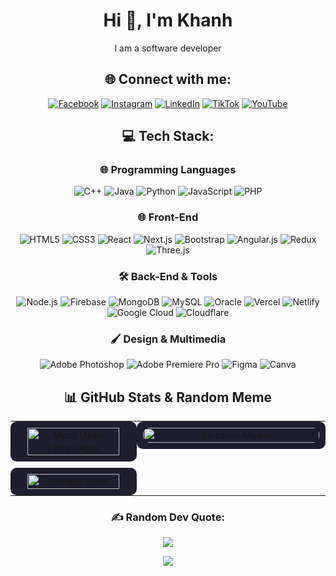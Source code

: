 <div align="center">

# Hi 👋, I'm Khanh  
I am a software developer


## 🌐 Connect with me:
[![Facebook](https://img.shields.io/badge/Facebook-%231877F2.svg?style=for-the-badge&logo=Facebook&logoColor=white)](https://facebook.com/www.facebook.com) 
[![Instagram](https://img.shields.io/badge/Instagram-%23E4405F.svg?style=for-the-badge&logo=Instagram&logoColor=white)](https://www.instagram.com/jkhanhdev.0pro/) 
[![LinkedIn](https://img.shields.io/badge/LinkedIn-%230077B5.svg?style=for-the-badge&logo=linkedin&logoColor=white)](https://linkedin.com/in/huu-khanh-duong-41284925a) 
[![TikTok](https://img.shields.io/badge/TikTok-%23000000.svg?style=for-the-badge&logo=TikTok&logoColor=white)](https://www.tiktok.com/@jkhanhdev.nopro) 
[![YouTube](https://img.shields.io/badge/YouTube-%23FF0000.svg?style=for-the-badge&logo=YouTube&logoColor=white)](https://www.youtube.com/@yardermusic5924)
## 💻 Tech Stack:
### 🌐 Programming Languages
<div>
  <img src="https://img.shields.io/badge/C++-%2300599C.svg?style=for-the-badge&logo=c%2B%2B&color=lightgrey" alt="C++">
  <img src="https://img.shields.io/badge/Java-%23ED8B00.svg?style=for-the-badge&logo=java&color=lightgrey" alt="Java">
  <img src="https://img.shields.io/badge/Python-%233776AB.svg?style=for-the-badge&logo=python&color=lightgrey" alt="Python">
  <img src="https://img.shields.io/badge/JavaScript-%23F7DF1E.svg?style=for-the-badge&logo=javascript&color=lightgrey" alt="JavaScript">
  <img src="https://img.shields.io/badge/PHP-%23777BB4.svg?style=for-the-badge&logo=php&color=lightgrey" alt="PHP">
</div>

### 🌐 Front-End
<div>
  <img src="https://img.shields.io/badge/HTML5-%23E34F26.svg?style=for-the-badge&logo=html5&color=lightgrey" alt="HTML5">
  <img src="https://img.shields.io/badge/CSS3-%231572B6.svg?style=for-the-badge&logo=css3&color=lightgrey" alt="CSS3">
  <img src="https://img.shields.io/badge/React-%2320232a.svg?style=for-the-badge&logo=react&color=lightgrey" alt="React">
  <img src="https://img.shields.io/badge/Next.js-black?style=for-the-badge&logo=next.js&color=lightgrey" alt="Next.js">
  <img src="https://img.shields.io/badge/Bootstrap-%23563D7C.svg?style=for-the-badge&logo=bootstrap&color=lightgrey" alt="Bootstrap">
  <img src="https://img.shields.io/badge/Angular.js-%23E23237.svg?style=for-the-badge&logo=angularjs&color=lightgrey" alt="Angular.js">
  <img src="https://img.shields.io/badge/Redux-%23593d88.svg?style=for-the-badge&logo=redux&color=lightgrey" alt="Redux">
  <img src="https://img.shields.io/badge/Three.js-black?style=for-the-badge&logo=three.js&color=lightgrey" alt="Three.js">
</div>

### 🛠 Back-End & Tools
<div>
  <img src="https://img.shields.io/badge/Node.js-6DA55F?style=for-the-badge&logo=node.js&color=lightgrey" alt="Node.js">
  <img src="https://img.shields.io/badge/Firebase-%23039BE5.svg?style=for-the-badge&logo=firebase&color=lightgrey" alt="Firebase">
  <img src="https://img.shields.io/badge/MongoDB-%234ea94b.svg?style=for-the-badge&logo=mongodb&color=lightgrey" alt="MongoDB">
  <img src="https://img.shields.io/badge/MySQL-%2300f.svg?style=for-the-badge&logo=mysql&color=lightgrey" alt="MySQL">
  <img src="https://img.shields.io/badge/Oracle-F80000?style=for-the-badge&logo=oracle&color=lightgrey" alt="Oracle">
  <img src="https://img.shields.io/badge/Vercel-%23000000.svg?style=for-the-badge&logo=vercel&color=lightgrey" alt="Vercel">
  <img src="https://img.shields.io/badge/Netlify-%23000000.svg?style=for-the-badge&logo=netlify&color=lightgrey" alt="Netlify">
  <img src="https://img.shields.io/badge/Google%20Cloud-%234285F4.svg?style=for-the-badge&logo=google-cloud&color=lightgrey" alt="Google Cloud">
  <img src="https://img.shields.io/badge/Cloudflare-F38020.svg?style=for-the-badge&logo=cloudflare&color=lightgrey" alt="Cloudflare">
</div>

### 🖌 Design & Multimedia
<div>
  <img src="https://img.shields.io/badge/Adobe%20Photoshop-%2331A8FF.svg?style=for-the-badge&logo=adobephotoshop&color=lightgrey" alt="Adobe Photoshop">
  <img src="https://img.shields.io/badge/Adobe%20Premiere%20Pro-9999FF.svg?style=for-the-badge&logo=adobepremierepro&color=lightgrey" alt="Adobe Premiere Pro">
  <img src="https://img.shields.io/badge/Figma-%23F24E1E.svg?style=for-the-badge&logo=figma&color=lightgrey" alt="Figma">
  <img src="https://img.shields.io/badge/Canva-%2300C4CC.svg?style=for-the-badge&logo=canva&color=lightgrey" alt="Canva">
</div>
<div align="center">
  
## 📊 GitHub Stats & Random Meme
<table style="width:100%; table-layout:fixed; border-spacing:0; margin:0; padding:0;">
  <tr>
    <!-- Left Column: Most Used Languages and GitHub Stats -->
    <td style="width:40%; vertical-align:top; text-align:center; padding:0; margin:0;">
      <div style="background-color:#1e1e2e; border-radius:10px; padding:10px; margin:0;">
        <img src="https://github-readme-stats.vercel.app/api/top-langs/?username=HKhanhDuong&theme=radical&hide_border=true&layout=compact" 
        alt="Most Used Languages" style="width:90%; height:auto; border-radius:10px;"/>
      </div>
      <div style="background-color:#1e1e2e; border-radius:10px; padding:10px; margin:10px 0 0 0;">
        <img src="https://github-readme-stats.vercel.app/api?username=HKhanhDuong&theme=radical&hide_border=true&include_all_commits=true&count_private=true" 
        alt="GitHub Stats" style="width:90%; height:auto; border-radius:10px;"/>
      </div>
    </td>
    <!-- Right Column: Random Meme -->
    <td style="width:60%; vertical-align:top; text-align:center; padding:0; margin:0;">
      <div style="background-color:#1e1e2e; border-radius:10px; padding:10px; margin:0;">
        <img src="https://file.hstatic.net/200000934893/file/1e97a24e-1adc-11e8-9758-2e995a9a3302.gif" alt="Random Meme" style="width:100%; height:auto; border-radius:10px;"/>
      </div>
    </td>
  </tr>
</table>

### ✍️ Random Dev Quote:
![](https://quotes-github-readme.vercel.app/api?type=horizontal&theme=radical)

[![](https://visitcount.itsvg.in/api?id=HKhanhDuong&icon=0&color=6)](https://visitcount.itsvg.in)
</div>
